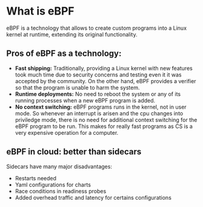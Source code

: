 # What is eBPF
eBPF is a technology that allows to create custom programs into a Linux kernel at runtime, extending its original functionality.

## Pros of eBPF as a technology:
- **Fast shipping:** Traditionally, providing a Linux kernel with new features took much time due to security concerns and testing even it it was accepted by the community. On the other hand, eBPF provides a verifier so that the program is unable to harm the system.
- **Runtime deployments:** No need to reboot the system or any of its running processes when a new eBPF program is added.
- **No context switching:** eBPF programs runs in the kernel, not in user mode. So whenever an interrupt is arisen and the cpu changes into priviledge mode, there is no need for additional context switching for the eBPF program to be run. This makes for really fast programs as CS is a very expensive operation for a computer.

## eBPF in cloud: better than sidecars
Sidecars have many major disadvantages:
- Restarts needed
- Yaml configurations for charts
- Race conditions in readiness probes
- Added overhead traffic and latency for certains configurations